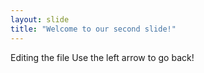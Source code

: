 ```yaml
---
layout: slide
title: "Welcome to our second slide!"
---
```

Editing the file
Use the left arrow to go back!
